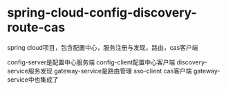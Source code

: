 # spring-cloud-config-discovery-route-cas
spring cloud项目，包含配置中心，服务注册与发现，路由，cas客户端

config-server是配置中心服务端
config-client配置中心客户端
discovery-service服务发现
gateway-service是路由管理
sso-client cas客户端
gateway-service中也集成了
